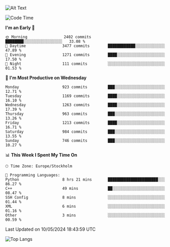![Alt Text](https://media.tenor.com/3Gehha8RO-sAAAAC/goose-dance.gif)

<!--START_SECTION:waka-->
![Code Time](http://img.shields.io/badge/Code%20Time-147%20hrs%2021%20mins-blue)

**I'm an Early 🐤** 

```text
🌞 Morning                2402 commits        ████████░░░░░░░░░░░░░░░░░   33.08 % 
🌆 Daytime                3477 commits        ████████████░░░░░░░░░░░░░   47.89 % 
🌃 Evening                1271 commits        ████░░░░░░░░░░░░░░░░░░░░░   17.50 % 
🌙 Night                  111 commits         ░░░░░░░░░░░░░░░░░░░░░░░░░   01.53 % 
```
📅 **I'm Most Productive on Wednesday** 

```text
Monday                   923 commits         ███░░░░░░░░░░░░░░░░░░░░░░   12.71 % 
Tuesday                  1169 commits        ████░░░░░░░░░░░░░░░░░░░░░   16.10 % 
Wednesday                1263 commits        ████░░░░░░░░░░░░░░░░░░░░░   17.39 % 
Thursday                 963 commits         ███░░░░░░░░░░░░░░░░░░░░░░   13.26 % 
Friday                   1213 commits        ████░░░░░░░░░░░░░░░░░░░░░   16.71 % 
Saturday                 984 commits         ███░░░░░░░░░░░░░░░░░░░░░░   13.55 % 
Sunday                   746 commits         ███░░░░░░░░░░░░░░░░░░░░░░   10.27 % 
```


📊 **This Week I Spent My Time On** 

```text
🕑︎ Time Zone: Europe/Stockholm

💬 Programming Languages: 
Python                   8 hrs 21 mins       ██████████████████████░░░   86.27 % 
C++                      49 mins             ██░░░░░░░░░░░░░░░░░░░░░░░   08.47 % 
SSH Config               8 mins              ░░░░░░░░░░░░░░░░░░░░░░░░░   01.44 % 
XML                      6 mins              ░░░░░░░░░░░░░░░░░░░░░░░░░   01.16 % 
Other                    3 mins              ░░░░░░░░░░░░░░░░░░░░░░░░░   00.59 % 
```


 Last Updated on 10/05/2024 18:43:59 UTC
<!--END_SECTION:waka-->

![Top Langs](https://github-readme-stats-rose-phi.vercel.app/api/top-langs/?username=jxncted\&layout=compact&hide=c,assembly,jupyter%20notebook)
